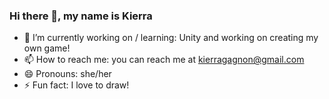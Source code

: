 ### Hi there 👋, my name is Kierra

- 🔭 I’m currently working on / learning: Unity and working on creating my own game!
- 📫 How to reach me: you can reach me at kierragagnon@gmail.com
- 😄 Pronouns: she/her
- ⚡ Fun fact: I love to draw!
